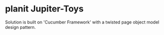 # planit Jupiter-Toys
Solution is built on 'Cucumber Framework' with a twisted page object model design pattern.
